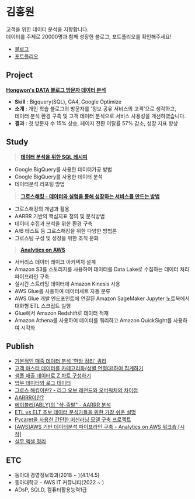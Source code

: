 # 김홍원
고객을 위한 데이터 분석을 지향합니다.   
데이터를 주제로 20000명과 함께 성장한 블로그, 포트폴리오를 확인해주세요!

- [블로그](https://khw742002.tistory.com/)
- [포트폴리오](https://endurable-waiter-538.notion.site/Hongwon-s-Portfolio-d66de175156340a7ab543f04981f0946)

## Project
[**Hongwon's DATA 블로그 방문자 데이터 분석**](https://endurable-waiter-538.notion.site/BigQuery-Hongwon-s-DATA-45bb93ac109e4491a18deb504f8b353a)
- **Skill** : Bigquery(SQL), GA4, Google Optimize  
- **소개** : 개인 학습 블로그의 방문자를 '정보 공유 서비스의 고객'으로 생각하고,  
데이터 분석 환경 구축 및 고객 데이터 분석으로 서비스 사용성을 개선하였습니다.  
- **결과** : 첫 방문자 수 15% 상승, 페이지 전환 이탈률 57% 감소, 성장 지표 향상

## Study
> [**데이터 분석을 위한 SQL 레시피**](https://endurable-waiter-538.notion.site/SQL-406bf28c5f6d4355bf1b9a8323b75a3f)
  - Google BigQuery를 사용한 데이터가공 방법
  - Google BigQuery를 사용한 데이터 분석
  - 데이터분석 리포팅 방법
> [**그로스해킹 - 데이터와 실험을 통해 성장하는 서비스를 만드는 방법**](https://endurable-waiter-538.notion.site/71cb3c0ab63e460f8da2d592457cefed)
  - 그로스해킹의 개념과 활용
  - AARRR 기반의 핵심지표 정의 및 분석방법
  - 데이터 수집과 분석을 위한 환경 구축
  - A/B 테스트 등 그로스해킹을 위한 다양한 방법론
  - 그로스팀 구성 및 성장을 위한 조직 문화 
> [**Analytics on AWS**](https://endurable-waiter-538.notion.site/Analytics-on-AWS-89c05a06e25b4ae488806bb1bac57a62)
  - 서버리스 데이터 레이크 아키텍처 설계
  - Amazon S3를 스토리지를 사용하여 데이터를 Data Lake로 수집하는 데이터 처리 파이프라인 구축
  - 실시간 스트리밍 데이터에 Amazon Kinesis 사용
  - AWS Glue를 사용하여 데이터세트 자동 분류
  - AWS Glue 개발 엔드포인트에 연결된 Amazon SageMaker Jupyter 노트북에서 대화형 ETL 스크립트 실행
  - Glue에서 Amazon Redshift로 데이터 적재
  - Amazon Athena를 사용하여 데이터를 쿼리하고 Amazon QuickSight를 사용하여 시각화

## Publish
- [기본적인 매출 데이터 분석 '한방 정리' 쿼리](https://khw742002.tistory.com/27?category=1006664)
- [고객 마스터 데이터를 카테고리화(성별,연령대)하여 집계하기](https://khw742002.tistory.com/42?category=1006664)
- [샘플 매출 데이터로 Z 차트 구성하기](https://khw742002.tistory.com/28?category=1006664)
- [업무 데이터와 로그 데이터](https://khw742002.tistory.com/13?category=1006663)
- [그로스 해킹이란? - 리그 오브 레전드와 오버워치의 차이점](https://khw742002.tistory.com/40?category=1006663)
- [AARRR이란?](https://khw742002.tistory.com/46?category=1006663)
- [에이블리(ABLY)의 "샥-출발" - AARRR 분석](https://khw742002.tistory.com/47?category=1006663)
- [ETL vs ELT 초보 데이터 분석가들을 위한 가장 쉬운 설명](https://khw742002.tistory.com/31?category=1016894)
- [Pycaret을 사용한 간단한 머신러닝 모델 구축 프로젝트](https://khw742002.tistory.com/41?category=1016895)
- [[AWS]AWS 기반 데이터분석 파이프라인 구축 - Analytics on AWS 워크숍 [시작]](https://khw742002.tistory.com/32?category=1006667)
- [실무 엑셀 정리](https://khw742002.tistory.com/68)


## ETC
- 동아대 경영정보학과(2018 ~ )(4.1/4.5)  
- 동아대학교 - AWS IT 커뮤니티(2022 ~ )  
- ADsP, SQLD, 컴퓨터활용능력1급

